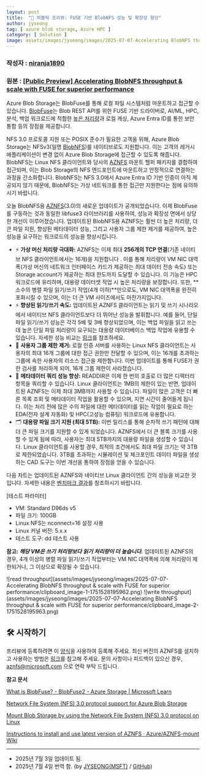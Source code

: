 ```yaml
---
layout: post
title:  "📢 퍼블릭 프리뷰: FUSE 기반 BlobNFS 성능 및 확장성 향상"
author: jyseong
tag: [ azure blob storage, Azure HPC ]
category: [ Solution ]
image: assets/images/jyseong/images/2025-07-07-Accelerating BlobNFS throughput & scale with FUSE for superior performance/header.png
---
```


### 작성자 : [niranja1890](https://techcommunity.microsoft.com/users/niranja1890/446007)
### 원본 : [[Public Preview] Accelerating BlobNFS throughput & scale with FUSE for superior performance](https://techcommunity.microsoft.com/blog/azurestorageblog/%F0%9F%93%A2-public-preview-accelerating-blobnfs-throughput--scale-with-fuse-for-superior-/4426147)


Azure Blob Storage는 BlobFuse를 통해 로컬 파일 시스템처럼 마운트하고 접근할 수 있습니다. [BlobFuse](http://aka.ms/blobfuse)는 Blob REST API를 위한 FUSE 기반 드라이버로, AI/ML, HPC, 분석, 백업 워크로드에 적합한 [높은 처리량](https://youtu.be/Y-3KWd7ld0E?t=1159)과 로컬 캐싱, Azure Entra ID를 통한 보안 통합 등의 장점을 제공합니다.

NFS 3.0 프로토콜 지원 또는 POSIX 준수가 필요한 고객을 위해, Azure Blob Storage는 NFSv3(일명 [BlobNFS](http://aka.ms/blobnfs))를 네이티브로도 지원합니다. 이는 고객의 레거시 애플리케이션이 변경 없이 Azure Blob Storage에 접근할 수 있도록 해줍니다. BlobNFS는 Linux NFS 클라이언트와 당사의 [AZNFS](https://github.com/Azure/AZNFS-mount) 마운트 헬퍼 패키지를 결합하여 접근되며, 이는 Blob Storage의 NFS 엔드포인트에 마운트하고 안정적으로 연결하는 과정을 간소화합니다. BlobNFS는 NFS 3.0에서 Azure Entra ID 기반 인증이 아직 제공되지 않기 때문에, BlobNFS는 가상 네트워크를 통한 접근만 지원한다는 점에 유의하시기 바랍니다.

오늘 BlobNFS용 [AZNFS](https://github.com/Azure/AZNFS-mount/wiki/Instructions-to-install-and-use-latest-version-of-AZNFS)(3.0)의 새로운 업데이트가 공개되었습니다. 이제 BlobFuse를 구동하는 것과 동일한 libfuse3 라이브러리를 사용하여, 성능과 확장성 면에서 상당한 개선이 이루어졌습니다. 업데이트된 BlobNFS용 AZNFS는 훨씬 더 높은 처리량, 더 큰 파일 지원, 향상된 메타데이터 성능, 그리고 사용자 그룹 제한 제거를 제공하여, 높은 성능을 요구하는 워크로드의 성능을 향상시킵니다.


- ⚡ **가상 머신 처리량 극대화:** AZNFS는 이제 최대 **256개의 TCP 연결**(기존 네이티브 NFS 클라이언트에서는 16개)을 지원합니다 . 이를 통해 처리량이 VM NIC 대역폭(가상 머신의 네트워크 인터페이스 카드가 제공하는 최대 데이터 전송 속도) 또는 Storage account가 제공하는 최대 한도까지 도달할 수 있습니다. 이 기능은 HPC 워크로드에 유리하며, 대용량 데이터셋 작업 시 높은 처리량을 보장합니다. 또한, **소수의 병렬 파일 읽기/쓰기 작업(4개 이하)**만으로도, VM NIC 대역폭을 완전히 포화시킬 수 있으며, 이는 더 큰 VM 사이즈에서도 마찬가지입니다.
- ⚡ **향상된 읽기/쓰기 속도:** 업데이트된 AZNFS 클라이언트는 읽기 및 쓰기 시나리오에서 네이티브 NFS 클라이언트보다 더 뛰어난 성능을 발휘합니다. 예를 들어, 단일 파일 읽기/쓰기 성능은 각각 5배 및 3배 향상되었으며, 이는 백업 파일을 읽고 쓰는 데 높은 단일 파일 처리량이 요구되는 대용량 데이터베이스 백업 작업에 유용할 수 있습니다. 자세한 성능 비교는 [링크](https://github.com/Azure/AZNFS-mount/wiki/Performance-benchmarks)를 참조하세요.
- 🚫 **사용자 그룹 제한 제거:** 로컬 인증 서버를 사용하는 Linux NFS 클라이언트는 사용자의 최대 16개 그룹에 대한 접근 권한만 전달할 수 있으며, 이는 16개를 초과하는 그룹에 속한 사용자의 리소스 접근을 제한합니다. 이번 업데이트를 통해 FUSE가 권한 검사를 처리하게 되어, 16개 그룹 제한이 사라졌습니다.
- 📁 **메타데이터 쿼리 성능 향상:** READDIR은 이제 한 번의 호출로 더 많은 디렉터리 항목을 쿼리할 수 있습니다. Linux 클라이언트는 1MB의 제한이 있는 반면, 업데이트된 AZNFS는 이제 최대 3MB까지 사용할 수 있습니다. 파일이 많은 고객은 더 빠른 목록 조회 및 메타데이터 작업을 활용할 수 있으며, 지연 시간이 줄어들게 됩니다. 이는 처리 전에 많은 수의 파일에 대한 메타데이터를 읽는 작업이 필요로 하는 EDA(전자 설계 자동화) 및 HPC(고성능 컴퓨팅) 워크로드에 유용합니다.
- 🗂️ **대용량 파일 크기 지원 (최대 5TB):** 이번 릴리스를 통해 순차적 쓰기 패턴에 대해 더 큰 파일 크기를 지원할 수 있게 되었습니다. AZNFS에서 더 큰 블록 크기를 사용할 수 있게 됨에 따라, 사용자는 최대 5TB까지의 대용량 파일을 생성할 수 있습니다. Linux 클라이언트를 사용할 경우, 최적의 조건에서도 최대 파일 크기는 약 3TB로 제한되었습니다. 3TB를 초과하는 시뮬레이션 및 체크포인트 데이터 파일을 생성하는 CAD 도구는 이번 개선을 통하여 장점을 얻을 수 있습니다.

다음 차트는 업데이트된 AZNFS와 네이티브 Linux 클라이언트 간의 성능을 비교한 것입니다. 자세한 내용은 [벤치마크 결과](https://github.com/Azure/AZNFS-mount/wiki/Performance-benchmarks)를 참조하시기 바랍니다.

[테스트 파라미터]
- VM: Standard D96ds v5
- 파일 크기: 100GB
- Linux NFS는 nconnect=16 설정 사용
- Linux 커널 버전: 5.x.x
- 테스트 도구: dd 테스트 사용

**참고:** ***해당 VM은 쓰기 처리량보다 읽기 처리량이 더 높습니다.*** 업데이트된 AZNFS의 경우, 4개 이상의 병렬 파일 읽기/쓰기 작업부터는 VM NIC 대역폭에 의해 처리량이 제한되거나, 그 이상으로 확장될 수 있습니다.

![read throughput](assets/images/jyseong/images/2025-07-07-Accelerating BlobNFS throughput & scale with FUSE for superior performance/clipboard_image-1-1751528195962.png)
![write throughput](assets/images/jyseong/images/2025-07-07-Accelerating BlobNFS throughput & scale with FUSE for superior performance/clipboard_image-2-1751528195963.png)

## 🛠️ 시작하기
프리뷰에 등록하려면 이 [양식](https://forms.microsoft.com/r/MGBrprn6hz)을 사용하여 등록해 주세요.
최신 버전의 AZNFS를 설치하고 사용하는 방법은 [링크](https://github.com/Azure/AZNFS-mount/wiki/Instructions-to-install-and-use-latest-version-of-AZNFS)를 참고해 주세요.
문의 사항이나 피드백이 있으신 경우, aznfs@microsoft.com 으로 연락 부탁 드립니다.


**참고 문서** 

[What is BlobFuse? - BlobFuse2 - Azure Storage | Microsoft Learn](https://learn.microsoft.com/azure/storage/blobs/blobfuse2-what-is)

[Network File System (NFS) 3.0 protocol support for Azure Blob Storage](https://learn.microsoft.com/azure/storage/blobs/network-file-system-protocol-support-how-to)

[Mount Blob Storage by using the Network File System (NFS) 3.0 protocol on Linux](https://learn.microsoft.com/azure/storage/blobs/network-file-system-protocol-support-how-to)

[Instructions to install and use latest version of AZNFS · Azure/AZNFS-mount Wiki](https://github.com/Azure/AZNFS-mount/wiki/Instructions-to-install-and-use-latest-version-of-AZNFS)

----------

- 2025년 7월 3일 업데이트 됨.
- 2025년 7월 4일 번역 함. (by [JYSEONG(MSFT)](https://techcommunity.microsoft.com/users/ji%20yong%20seong/219866) / [GitHub](https://github.com/jiyongseong))